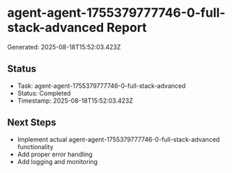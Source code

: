 # agent-agent-1755379777746-0-full-stack-advanced Report

Generated: 2025-08-18T15:52:03.423Z

## Status
- Task: agent-agent-1755379777746-0-full-stack-advanced
- Status: Completed
- Timestamp: 2025-08-18T15:52:03.423Z

## Next Steps
- Implement actual agent-agent-1755379777746-0-full-stack-advanced functionality
- Add proper error handling
- Add logging and monitoring
